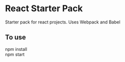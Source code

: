 # React Starter Pack
Starter pack for react projects. Uses Webpack and Babel

## To use <br> 
npm install <br>
npm start <br>
